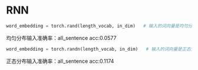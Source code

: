 # RNN
```python
word_embedding = torch.rand(length_vocab, in_dim)   # 输入的词向量是均匀分布
```
均匀分布输入准确率：all_sentence acc:0.0577

```python
word_embedding = torch.randn(length_vocab, in_dim)   # 输入的词向量是正态分布
```
正态分布输入准确率：all_sentence acc:0.1174